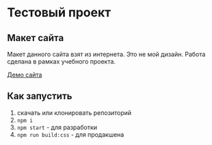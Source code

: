 # Тестовый проект

## Макет сайта
Макет данного сайта взят из интернета. Это не мой дизайн. Работа сделана в рамках учебного проекта.

[Демо сайта](https://imaksweb.github.io/providence-test/)

## Как запустить
1. скачать или клонировать репозиторий
2. `npm i`
3. `npm start` - для разработки
4. `npm run build:css` - для продакшена